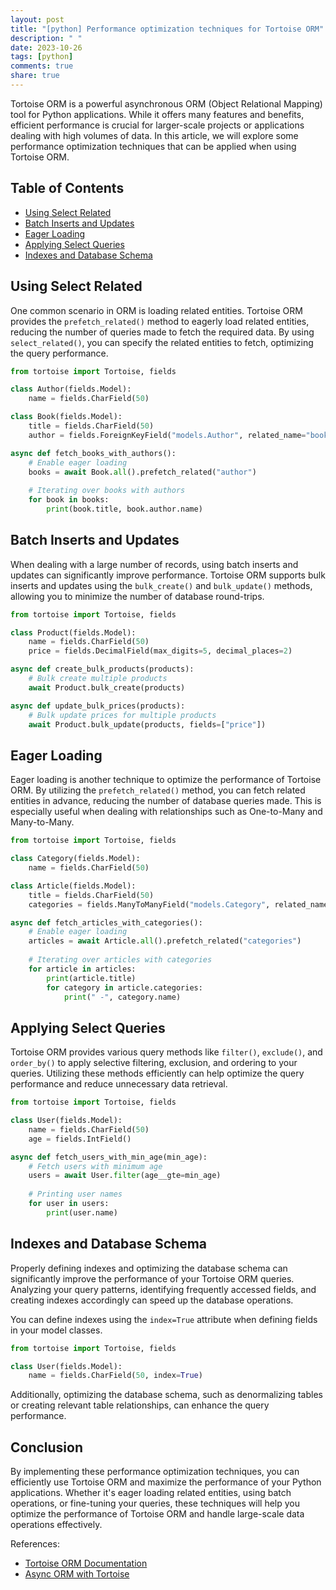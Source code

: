 ```yaml
---
layout: post
title: "[python] Performance optimization techniques for Tortoise ORM"
description: " "
date: 2023-10-26
tags: [python]
comments: true
share: true
---
```


Tortoise ORM is a powerful asynchronous ORM (Object Relational Mapping) tool for Python applications. While it offers many features and benefits, efficient performance is crucial for larger-scale projects or applications dealing with high volumes of data. In this article, we will explore some performance optimization techniques that can be applied when using Tortoise ORM.

## Table of Contents

- [Using Select Related](#using-select-related)
- [Batch Inserts and Updates](#batch-inserts-and-updates)
- [Eager Loading](#eager-loading)
- [Applying Select Queries](#applying-select-queries)
- [Indexes and Database Schema](#indexes-and-database-schema)

## Using Select Related

One common scenario in ORM is loading related entities. Tortoise ORM provides the `prefetch_related()` method to eagerly load related entities, reducing the number of queries made to fetch the required data. By using `select_related()`, you can specify the related entities to fetch, optimizing the query performance.

```python
from tortoise import Tortoise, fields

class Author(fields.Model):
    name = fields.CharField(50)

class Book(fields.Model):
    title = fields.CharField(50)
    author = fields.ForeignKeyField("models.Author", related_name="books")

async def fetch_books_with_authors():
    # Enable eager loading
    books = await Book.all().prefetch_related("author")
    
    # Iterating over books with authors
    for book in books:
        print(book.title, book.author.name)
```

## Batch Inserts and Updates

When dealing with a large number of records, using batch inserts and updates can significantly improve performance. Tortoise ORM supports bulk inserts and updates using the `bulk_create()` and `bulk_update()` methods, allowing you to minimize the number of database round-trips.

```python
from tortoise import Tortoise, fields

class Product(fields.Model):
    name = fields.CharField(50)
    price = fields.DecimalField(max_digits=5, decimal_places=2)

async def create_bulk_products(products):
    # Bulk create multiple products
    await Product.bulk_create(products)

async def update_bulk_prices(products):
    # Bulk update prices for multiple products
    await Product.bulk_update(products, fields=["price"])
```

## Eager Loading

Eager loading is another technique to optimize the performance of Tortoise ORM. By utilizing the `prefetch_related()` method, you can fetch related entities in advance, reducing the number of database queries made. This is especially useful when dealing with relationships such as One-to-Many and Many-to-Many.

```python
from tortoise import Tortoise, fields

class Category(fields.Model):
    name = fields.CharField(50)

class Article(fields.Model):
    title = fields.CharField(50)
    categories = fields.ManyToManyField("models.Category", related_name="articles")

async def fetch_articles_with_categories():
    # Enable eager loading
    articles = await Article.all().prefetch_related("categories")
    
    # Iterating over articles with categories
    for article in articles:
        print(article.title)
        for category in article.categories:
            print(" -", category.name)
```

## Applying Select Queries

Tortoise ORM provides various query methods like `filter()`, `exclude()`, and `order_by()` to apply selective filtering, exclusion, and ordering to your queries. Utilizing these methods efficiently can help optimize the query performance and reduce unnecessary data retrieval.

```python
from tortoise import Tortoise, fields

class User(fields.Model):
    name = fields.CharField(50)
    age = fields.IntField()

async def fetch_users_with_min_age(min_age):
    # Fetch users with minimum age
    users = await User.filter(age__gte=min_age)
    
    # Printing user names
    for user in users:
        print(user.name)
```

## Indexes and Database Schema

Properly defining indexes and optimizing the database schema can significantly improve the performance of your Tortoise ORM queries. Analyzing your query patterns, identifying frequently accessed fields, and creating indexes accordingly can speed up the database operations.

You can define indexes using the `index=True` attribute when defining fields in your model classes.

```python
from tortoise import Tortoise, fields

class User(fields.Model):
    name = fields.CharField(50, index=True)
```

Additionally, optimizing the database schema, such as denormalizing tables or creating relevant table relationships, can enhance the query performance.

## Conclusion

By implementing these performance optimization techniques, you can efficiently use Tortoise ORM and maximize the performance of your Python applications. Whether it's eager loading related entities, using batch operations, or fine-tuning your queries, these techniques will help you optimize the performance of Tortoise ORM and handle large-scale data operations effectively.

References:
- [Tortoise ORM Documentation](https://tortoise-orm.readthedocs.io/)
- [Async ORM with Tortoise](https://towardsdatascience.com/async-orm-with-tortoise-orm-3e5f92ae94f1)